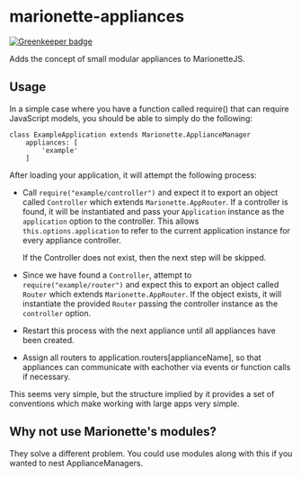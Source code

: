 marionette-appliances
=====================

[![Greenkeeper badge](https://badges.greenkeeper.io/monokrome/marionette-appliances.svg)](https://greenkeeper.io/)

Adds the concept of small modular appliances to MarionetteJS.

Usage
-----

In a simple case where you have a function called require() that can require
JavaScript models, you should be able to simply do the following:

    class ExampleApplication extends Marionette.ApplianceManager
        appliances: [
            'example'
        ]

After loading your application, it will attempt the following process:

- Call `require("example/controller")` and expect it to export an object called
  `Controller` which extends `Marionette.AppRouter`. If a controller is found,
  it will be instantiated and pass your `Application` instance as the
  `application` option to the controller. This allows
  `this.options.application` to refer to the current application instance for
  every appliance controller.

  If the Controller does not exist, then the next step will be skipped.

- Since we have found a `Controller`, attempt to `require("example/router")`
  and expect this to export an object called `Router` which extends
  `Marionette.AppRouter`. If the object exists, it will instantiate the
  provided `Router` passing the controller instance as the `controller` option.

- Restart this process with the next appliance until all appliances have been
  created.

- Assign all routers to application.routers[applianceName], so that appliances
  can communicate with eachother via events or function calls if necessary.

This seems very simple, but the structure implied by it provides a set of
conventions which make working with large apps very simple.

Why not use Marionette's modules?
---------------------------------

They solve a different problem. You could use modules along with this if you
wanted to nest ApplianceManagers.

